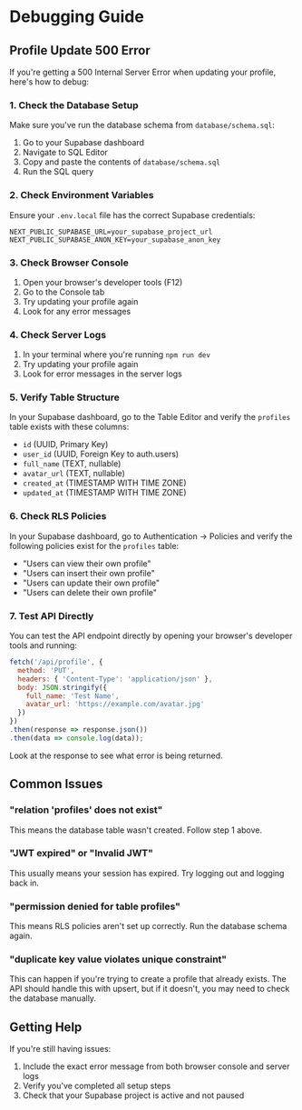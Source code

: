 # Debugging Guide

## Profile Update 500 Error

If you're getting a 500 Internal Server Error when updating your profile, here's how to debug:

### 1. Check the Database Setup

Make sure you've run the database schema from `database/schema.sql`:

1. Go to your Supabase dashboard
2. Navigate to SQL Editor
3. Copy and paste the contents of `database/schema.sql`
4. Run the SQL query

### 2. Check Environment Variables

Ensure your `.env.local` file has the correct Supabase credentials:

```
NEXT_PUBLIC_SUPABASE_URL=your_supabase_project_url
NEXT_PUBLIC_SUPABASE_ANON_KEY=your_supabase_anon_key
```

### 3. Check Browser Console

1. Open your browser's developer tools (F12)
2. Go to the Console tab
3. Try updating your profile again
4. Look for any error messages

### 4. Check Server Logs

1. In your terminal where you're running `npm run dev`
2. Try updating your profile again
3. Look for error messages in the server logs

### 5. Verify Table Structure

In your Supabase dashboard, go to the Table Editor and verify the `profiles` table exists with these columns:

- `id` (UUID, Primary Key)
- `user_id` (UUID, Foreign Key to auth.users)
- `full_name` (TEXT, nullable)
- `avatar_url` (TEXT, nullable)
- `created_at` (TIMESTAMP WITH TIME ZONE)
- `updated_at` (TIMESTAMP WITH TIME ZONE)

### 6. Check RLS Policies

In your Supabase dashboard, go to Authentication → Policies and verify the following policies exist for the `profiles` table:

- "Users can view their own profile"
- "Users can insert their own profile"
- "Users can update their own profile"
- "Users can delete their own profile"

### 7. Test API Directly

You can test the API endpoint directly by opening your browser's developer tools and running:

```javascript
fetch('/api/profile', {
  method: 'PUT',
  headers: { 'Content-Type': 'application/json' },
  body: JSON.stringify({
    full_name: 'Test Name',
    avatar_url: 'https://example.com/avatar.jpg'
  })
})
.then(response => response.json())
.then(data => console.log(data));
```

Look at the response to see what error is being returned.

## Common Issues

### "relation 'profiles' does not exist"
This means the database table wasn't created. Follow step 1 above.

### "JWT expired" or "Invalid JWT"
This usually means your session has expired. Try logging out and logging back in.

### "permission denied for table profiles"
This means RLS policies aren't set up correctly. Run the database schema again.

### "duplicate key value violates unique constraint"
This can happen if you're trying to create a profile that already exists. The API should handle this with upsert, but if it doesn't, you may need to check the database manually.

## Getting Help

If you're still having issues:

1. Include the exact error message from both browser console and server logs
2. Verify you've completed all setup steps
3. Check that your Supabase project is active and not paused 